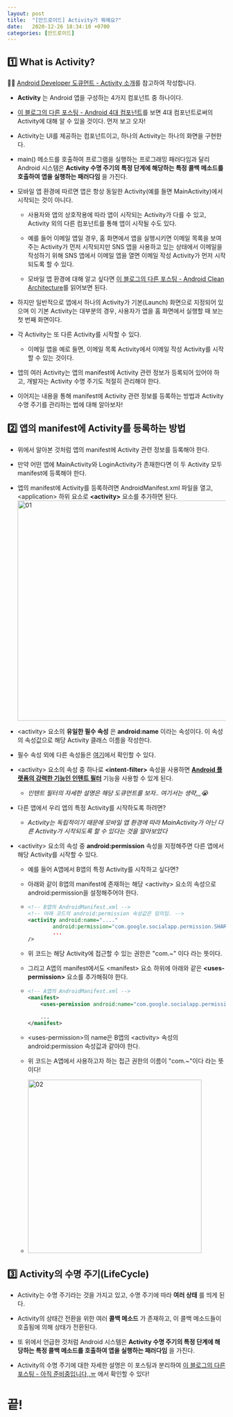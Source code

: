 ```yaml
---
layout: post
title:  "[안드로이드] Activity가 뭐예요?"
date:   2020-12-26 18:34:10 +0700
categories: [안드로이드]
---
```


## 1️⃣ What is Activity?

✍🏻 [Android Developer 도큐먼트 - Activity 소개](https://developer.android.com/guide/components/activities/intro-activities)를 참고하여 작성합니다.

* __Activity__ 는 Android 앱을 구성하는 4가지 컴포넌트 중 하나이다.

* [이 블로그의 다른 포스팅 - Android 4대 컴포넌트](https://choheeis.github.io/newblog//articles/2020-12/android-components)를 보면 4대 컴포넌트로써의 Activity에 대해 알 수 있을 것이다. 먼저 보고 오자!

* Activity는 UI를 제공하는 컴포넌트이고, 하나의 Activity는 하나의 화면을 구현한다.

* main() 메소드를 호출하여 프로그램을 실행하는 프로그래밍 패러다임과 달리 Android 시스템은 __Activity 수명 주기의 특정 단계에 해당하는 특정 콜백 메소드를 호출하여 앱을 실행하는 패러다임__ 을 가진다.

* 모바일 앱 환경에 따르면 앱은 항상 동일한 Activity(예를 들면 MainActivity)에서 시작되는 것이 아니다.

    * 사용자와 앱의 상호작용에 따라 앱이 시작되는 Activity가 다를 수 있고, Activity 외의 다른 컴포넌트를 통해 앱이 시작될 수도 있다.

    * 예를 들어 이메일 앱일 경우, 홈 화면에서 앱을 실행시키면 이메일 목록을 보여주는 Activity가 먼저 시작되지만 SNS 앱을 사용하고 있는 상태에서 이메일을 작성하기 위해 SNS 앱에서 이메일 앱을 열면 이메일 작성 Activity가 먼저 시작되도록 할 수 있다.

    * 모바일 앱 환경에 대해 알고 싶다면 [이 블로그의 다른 포스팅 - Android Clean Architecture](https://choheeis.github.io/newblog//articles/2020-05/android-clean-architecture)를 읽어보면 된다.

* 하지만 일반적으로 앱에서 하나의 Activity가 기본(Launch) 화면으로 지정되어 있으며 이 기본 Activity는 대부분의 경우, 사용자가 앱을 홈 화면에서 실행할 때 보는 첫 번째 화면이다.

* 각 Activity는 또 다른 Activity를 시작할 수 있다.

    * 이메일 앱을 예로 들면, 이메일 목록 Activity에서 이메일 작성 Activity를 시작할 수 있는 것이다.

* 앱의 여러 Activity는 앱의 manifest에 Activity 관련 정보가 등록되어 있어야 하고, 개발자는 Activity 수명 주기도 적절히 관리해야 한다.

* 이어지는 내용을 통해 manifest에 Activity 관련 정보를 등록하는 방법과 Activity 수명 주기를 관리하는 법에 대해 알아보자!

## 2️⃣ 앱의 manifest에 Activity를 등록하는 방법

* 위에서 알아본 것처럼 앱의 manifest에 Activity 관련 정보를 등록해야 한다.

* 만약 어떤 앱에 MainActivity와 LoginActivity가 존재한다면 이 두 Activity 모두 manifest에 등록해야 한다.

* 앱의 manifest에 Activity를 등록하려면     AndroidManifest.xml 파일을 열고, \<application> 하위 요소로 __\<activity>__ 요소를 추가하면 된다.
    <img width="508" alt="01" src="https://user-images.githubusercontent.com/31889335/103149075-9b91c980-47a9-11eb-85fa-91ed6a937f62.png">

* \<activity> 요소의 __유일한 필수 속성__ 은 __android:name__ 이라는 속성이다. 이 속성의 속성값으로 해당 Activity 클래스 이름을 작성한다.

* 필수 속성 외에 다른 속성들은 [여기](https://developer.android.com/guide/topics/manifest/activity-element)에서 확인할 수 있다.

* \<activity> 요소의 속성 중 하나로 __\<intent-filter>__ 속성을 사용하면 __[Android 플랫폼의 강력한 기능인 인텐트 필터](https://developer.android.com/guide/components/intents-filters)__ 기능을 사용할 수 있게 된다.

    * _인텐트 필터의 자세한 설명은 해당 도큐먼트를 보자.. 여기서는 생략,,,😭_

* 다른 앱에서 우리 앱의 특정 Activity를 시작하도록 하려면?

    * _Activity는 독립적이기 때문에 모바일 앱 환경에 따라 MainActivity가 아닌 다른 Activity가 시작되도록 할 수 있다는 것을 알아보았다_

* \<activity> 요소의 속성 중 __android:permission__ 속성을 지정해주면 다른 앱에서 해당 Activity를 시작할 수 있다.

    * 예를 들어 A앱에서 B앱의 특정 Activity를 시작하고 싶다면?

    * 아래와 같이 B앱의 manifest에 존재하는 해당 \<activity> 요소의 속성으로 android:permission을 설정해주어야 한다.

    *   ~~~xml
        <!-- B앱의 AndroidManifest.xml -->
        <!-- 아래 코드의 android:permission 속성값은 임의임. -->
        <activity android:name="...."
                android:permission="com.google.socialapp.permission.SHARE_POST"
                ...
        />
        ~~~

    * 위 코드는 해당 Activity에 접근할 수 있는 권한은 "com.~" 이다 라는 뜻이다.

    * 그리고 A앱의 manifest에서도 \<manifest> 요소 하위에 아래와 같은 __\<uses-permission>__ 요소를 추가해줘야 한다.

    *   ~~~xml
        <!-- A앱의 AndroidManifest.xml -->
        <manifest>
            <uses-permission android:name="com.google.socialapp.permission.SHARE_POST" />

            ...
        </manifest>
        ~~~

    * \<uses-permission>의 name은 B앱의 \<activity> 속성의 android:permission 속성값과 같아야 한다.

    * 위 코드는 A앱에서 사용하고자 하는 접근 권한의 이름이 "com.~"이다 라는 뜻이다!

    * <img width="400" alt="02" src="https://user-images.githubusercontent.com/31889335/103457792-a5857080-4d45-11eb-815e-680dae00f8e1.png">

## 3️⃣ Activity의 수명 주기(LifeCycle)

* Activity는 수명 주기라는 것을 가지고 있고, 수명 주기에 따라 __여러 상태__ 를 띄게 된다.

* Activity의 상태간 전환을 위한 여러 __콜백 메소드__ 가 존재하고, 이 콜백 메소드들이 호출됨에 의해 상태가 전환된다.

* 또 위에서 언급한 것처럼 Android 시스템은 __Activity 수명 주기의 특정 단계에 해당하는 특정 콜백 메소드를 호출하여 앱을 실행하는 패러다임__ 을 가진다.

* Activity의 수명 주기에 대한 자세한 설명은 이 포스팅과 분리하여 [이 블로그의 다른 포스팅 - 아직 준비중입니다,,ㅠ]() 에서 확인할 수 있다!

# 끝!